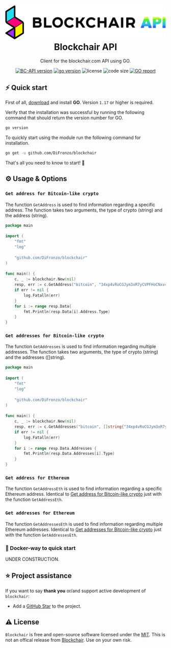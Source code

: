 <h1 align="center">
  <img src="./misc/BC_api.svg" width="700px"/><br/>
   Blockchair API
</h1>
<p align="center">Client for the blockchair.com API using GO.

<p align="center"><a href="https://github.com/DiFronzo/blockchair/releases" target="_blank"><img src="https://img.shields.io/badge/version-v0.0.1-blue?style=for-the-badge&logo=none" alt="BC-API version" /></a>&nbsp;<a href="https://pkg.go.dev/" target="_blank"><img src="https://img.shields.io/badge/GO-1.17+-00ADD8?style=for-the-badge&logo=GO" alt="go version" /></a>&nbsp;<img src="https://img.shields.io/badge/license-MIT-red?style=for-the-badge&logo=none" alt="license" />&nbsp;<img alt="code size" src="https://img.shields.io/github/languages/code-size/difronzo/blockchair?style=for-the-badge&logo=none">&nbsp;<a href="https://goreportcard.com/report/github.com/DiFronzo/blockchair" target="_blank"><img src="https://goreportcard.com/badge/github.com/DiFronzo/blockchair?style=for-the-badge" alt="GO report" /></a></p>

## ⚡️ Quick start

First of all, [download](https://golang.org/) and install **GO**. Version `1.17` or higher is required.

Verify that the installation was successful by running the following command that should return the version number for GO.

```bash
go version
```

To quickly start using the module run the following command for installation.

```bash
go get -u github.com/DiFronzo/blockchair
```

That's all you need to know to start! 🎉

## ⚙️ Usage & Options

### `Get address for Bitcoin-like crypto`
The function `GetAddress` is used to find information regarding a specific address. The function takes two arguments, the type of crypto (string) and the address (string).
```go
package main

import (
	"fmt"
	"log"

	"github.com/DiFronzo/blockchair"
)

func main() {
	c, _ := blockchair.New(nil)
	resp, err := c.GetAddress("bitcoin", "34xp4vRoCGJym3xR7yCVPFHoCNxv4Twseo")
	if err != nil {
		log.Fatalln(err)
	}
	for i := range resp.Data{
		fmt.Println(resp.Data[i].Address.Type)
    }
}
```

### `Get addresses for Bitcoin-like crypto`
The function `GetAddresses` is used to find information regarding multiple addresses. The function takes two arguments, the type of crypto (string) and the addresses ([]string).
```go
package main

import (
	"fmt"
	"log"

	"github.com/DiFronzo/blockchair"
)

func main() {
	c, _ := blockchair.New(nil)
	resp, err := c.GetAddresses("bitcoin", []string{"34xp4vRoCGJym3xR7yCVPFHoCNxv4Twseo","bc1qgdjqv0av3q56jvd82tkdjpy7gdp9ut8tlqmgrpmv24sq90ecnvqqjwvw97"})
	if err != nil {
		log.Fatalln(err)
	}
	for i := range resp.Data.Addresses {
		fmt.Println(resp.Data.Addresses[i].Type)
    }
}
```
### `Get address for Ethereum`
The function `GetAddressEth` is used to find information regarding a specific Ethereum address. Identical to [Get address for Bitcoin-like crypto](https://github.com/DiFronzo/blockchair#get-address-for-bitcoin-like-crypto) just with the function `GetAddressEth`.

### `Get addresses for Ethereum`
The function `GetAddressesEth` is used to find information regarding multiple Ethereum addresses. Identical to [Get addresses for Bitcoin-like crypto](https://github.com/DiFronzo/blockchair#get-addresses-for-bitcoin-like-crypto) just with the function `GetAddressesEth`.

### 🐳 Docker-way to quick start

UNDER CONSTRUCTION.

## ⭐️ Project assistance

If you want to say **thank you** or/and support active development of `blockchair`:

- Add a [GitHub Star](https://github.com/DiFronzo/blockchair) to the project.

## ⚠️ License
`Blockchair` is free and open-source software licensed under the [MIT](https://github.com/DiFronzo/blockchair/blob/main/LICENSE). This is not an offical release from [Blockchair](https://github.com/Blockchair). Use on your own risk.

